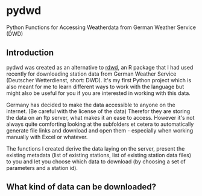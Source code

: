 # pydwd
Python Functions for Accessing Weatherdata from German Weather Service (DWD)

## Introduction
pydwd was created as an alternative to [rdwd](https://github.com/brry/rdwd), an R package that I had used recently for downloading station data from German Weather Service (Deutscher Wetterdienst, short: DWD). It's my first Python project which is also meant for me to learn different ways to work with the language but might also be useful for you if you are interested in working with this data.

Germany has decided to make the data accessible to anyone on the internet. (Be careful with the license of the data) Therefor they are storing the data on an ftp server, what makes it an ease to access. However it's not always quite comforting looking at the subfolders et cetera to automatically generate file links and download and open them - especially when working manually with Excel or whatever.

The functions I created derive the data laying on the server, present the existing metadata (list of existing stations, list of existing station data files) to you and let you choose which data to download (by choosing a set of parameters and a station id).

## What kind of data can be downloaded?
